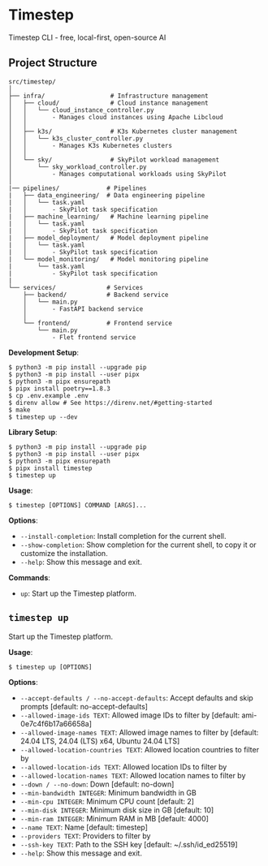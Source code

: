 # Timestep

Timestep CLI - free, local-first, open-source AI

## Project Structure

```
src/timestep/
│
├── infra/                  # Infrastructure management
│   ├── cloud/              # Cloud instance management
│   │   └── cloud_instance_controller.py
│   │       - Manages cloud instances using Apache Libcloud
│   │
│   ├── k3s/                # K3s Kubernetes cluster management
│   │   └── k3s_cluster_controller.py
│   │       - Manages K3s Kubernetes clusters
│   │
│   └── sky/                # SkyPilot workload management
│       └── sky_workload_controller.py
│           - Manages computational workloads using SkyPilot
│
|── pipelines/             # Pipelines
|   ├── data_engineering/  # Data engineering pipeline
|   │   └── task.yaml
|   │       - SkyPilot task specification
|   ├── machine_learning/   # Machine learning pipeline
|   │   └── task.yaml
|   │       - SkyPilot task specification
|   ├── model_deployment/   # Model deployment pipeline
|   │   └── task.yaml
|   │       - SkyPilot task specification
|   └── model_monitoring/   # Model monitoring pipeline
|       └── task.yaml
|           - SkyPilot task specification
|
└── services/              # Services
    ├── backend/           # Backend service
    │   └── main.py
    │       - FastAPI backend service
    │
    └── frontend/          # Frontend service
        └── main.py
            - Flet frontend service
```

**Development Setup**:

```console
$ python3 -m pip install --upgrade pip
$ python3 -m pip install --user pipx
$ python3 -m pipx ensurepath
$ pipx install poetry==1.8.3
$ cp .env.example .env
$ direnv allow # See https://direnv.net/#getting-started
$ make
$ timestep up --dev
```

**Library Setup**:

```console
$ python3 -m pip install --upgrade pip
$ python3 -m pip install --user pipx
$ python3 -m pipx ensurepath
$ pipx install timestep
$ timestep up
```

**Usage**:

```console
$ timestep [OPTIONS] COMMAND [ARGS]...
```

**Options**:

* `--install-completion`: Install completion for the current shell.
* `--show-completion`: Show completion for the current shell, to copy it or customize the installation.
* `--help`: Show this message and exit.

**Commands**:

* `up`: Start up the Timestep platform.

## `timestep up`

Start up the Timestep platform.

**Usage**:

```console
$ timestep up [OPTIONS]
```

**Options**:

* `--accept-defaults / --no-accept-defaults`: Accept defaults and skip prompts  [default: no-accept-defaults]
* `--allowed-image-ids TEXT`: Allowed image IDs to filter by  [default: ami-0e7c4f6b17a66658a]
* `--allowed-image-names TEXT`: Allowed image names to filter by  [default: 24.04 LTS, 24.04 (LTS) x64, Ubuntu 24.04 LTS]
* `--allowed-location-countries TEXT`: Allowed location countries to filter by
* `--allowed-location-ids TEXT`: Allowed location IDs to filter by
* `--allowed-location-names TEXT`: Allowed location names to filter by
* `--down / --no-down`: Down  [default: no-down]
* `--min-bandwidth INTEGER`: Minimum bandwidth in GB
* `--min-cpu INTEGER`: Minimum CPU count  [default: 2]
* `--min-disk INTEGER`: Minimum disk size in GB  [default: 10]
* `--min-ram INTEGER`: Minimum RAM in MB  [default: 4000]
* `--name TEXT`: Name  [default: timestep]
* `--providers TEXT`: Providers to filter by
* `--ssh-key TEXT`: Path to the SSH key  [default: ~/.ssh/id_ed25519]
* `--help`: Show this message and exit.
